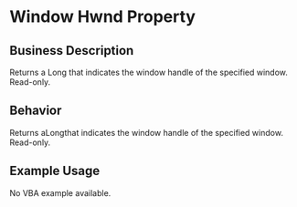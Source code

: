 # Window Hwnd Property

## Business Description
Returns a Long that indicates the window handle of the specified window. Read-only.

## Behavior
Returns aLongthat indicates the window handle of the specified window. Read-only.

## Example Usage
No VBA example available.